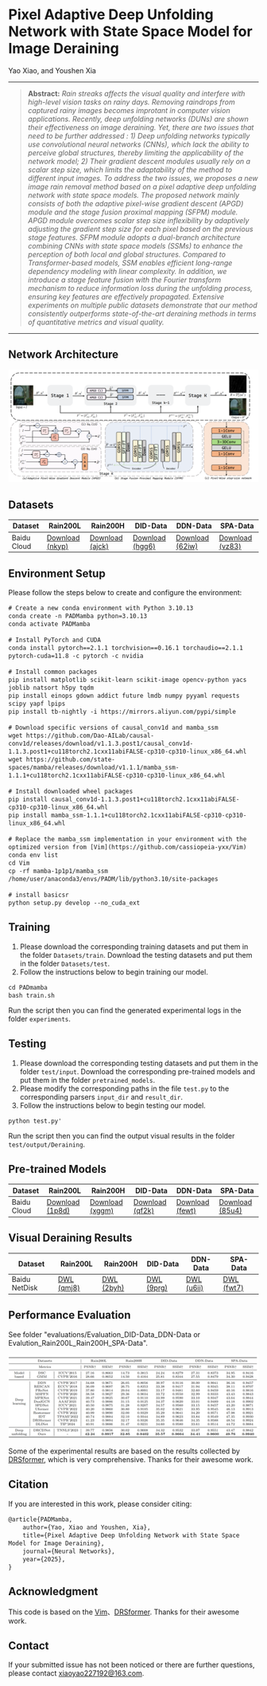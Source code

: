 # Pixel Adaptive Deep Unfolding Network with State Space Model for Image Deraining 

Yao Xiao, and Youshen Xia

<hr />

> **Abstract:** *Rain streaks   affects the visual quality and interfere with high-level vision tasks on rainy days.  Removing raindrops from  captured rainy images becomes  improtant in  computer vision applications. Recently, deep unfolding networks (DUNs) are shown their effectiveness on image deraining.  Yet,   there are two  issues that need to be further addressed : 1) Deep unfolding networks typically use convolutional neural networks (CNNs), which lack the ability to perceive global structures, thereby limiting the applicability of the network model; 2) Their gradient descent modules usually rely on a scalar step size, which limits the adaptability of the method to different input images. To address the two  issues,  we proposes a new image rain removal method based on a pixel adaptive deep unfolding network with state space models. The proposed network mainly consists of  both  the adaptive pixel-wise gradient descent (APGD) module and the stage fusion proximal mapping (SFPM) module. APGD module overcomes scalar step size inflexibility by adaptively adjusting the gradient step size for each pixel based on the previous stage features. SFPM module adopts a dual-branch architecture combining  CNNs  with state space models (SSMs) to  enhance the perception of both local and global structures.  Compared to Transformer-based models, SSM enables efficient long-range dependency modeling with linear complexity. In addition, we introduce a stage feature fusion with the Fourier transform mechanism to reduce information loss during the unfolding process, ensuring key features are effectively propagated.  Extensive experiments on multiple public datasets demonstrate that our method consistently outperforms state-of-the-art deraining methods in terms of  quantitative metrics and visual quality.*
<hr />



## Network Architecture

<img src = "./figs/network.png"> 

## Datasets
<table>
<thead>
  <tr>
    <th>Dataset</th>
    <th>Rain200L</th>
    <th>Rain200H</th>
    <th>DID-Data</th>
    <th>DDN-Data</th>
    <th>SPA-Data</th>
  </tr>
</thead>
<tbody>
  <tr>
    <td>Baidu Cloud</td>
    <td> <a href="https://pan.baidu.com/s/1RV677SOIBgWB_3u9rInX4w">Download (nkyp)</a> </td>
    <td> <a href="https://pan.baidu.com/s/1AjR_gGMwadnaZRU-U_FJhQ">Download (ajck)</a> </td>
    <td> <a href="https://pan.baidu.com/s/1sUhI5xz9XGu0gTnNcYQ3xw">Download (hgg6)</a> </td>
    <td> <a href="https://pan.baidu.com/s/11cZKW0eGBunzgYatT82SPA">Download (62iw)</a> </td>
    <td> <a href="https://pan.baidu.com/s/18RxAjfJABRZJ8XculdaXoA">Download (vz83)</a> </td>
  </tr>
</tbody>
</table>

## Environment Setup
Please follow the steps below to create and configure the environment:
```
# Create a new conda environment with Python 3.10.13
conda create -n PADMamba python=3.10.13
conda activate PADMamba

# Install PyTorch and CUDA
conda install pytorch==2.1.1 torchvision==0.16.1 torchaudio==2.1.1 pytorch-cuda=11.8 -c pytorch -c nvidia

# Install common packages
pip install matplotlib scikit-learn scikit-image opencv-python yacs joblib natsort h5py tqdm
pip install einops gdown addict future lmdb numpy pyyaml requests scipy yapf lpips
pip install tb-nightly -i https://mirrors.aliyun.com/pypi/simple

# Download specific versions of causal_conv1d and mamba_ssm
wget https://github.com/Dao-AILab/causal-conv1d/releases/download/v1.1.3.post1/causal_conv1d-1.1.3.post1+cu118torch2.1cxx11abiFALSE-cp310-cp310-linux_x86_64.whl
wget https://github.com/state-spaces/mamba/releases/download/v1.1.1/mamba_ssm-1.1.1+cu118torch2.1cxx11abiFALSE-cp310-cp310-linux_x86_64.whl

# Install downloaded wheel packages
pip install causal_conv1d-1.1.3.post1+cu118torch2.1cxx11abiFALSE-cp310-cp310-linux_x86_64.whl
pip install mamba_ssm-1.1.1+cu118torch2.1cxx11abiFALSE-cp310-cp310-linux_x86_64.whl

# Replace the mamba_ssm implementation in your environment with the optimized version from [Vim](https://github.com/cassiopeia-yxx/Vim)
conda env list
cd Vim
cp -rf mamba-1p1p1/mamba_ssm /home/user/anaconda3/envs/PADM/lib/python3.10/site-packages

# install basicsr
python setup.py develop --no_cuda_ext
```




## Training
1. Please download the corresponding training datasets and put them in the folder `Datasets/train`. Download the testing datasets and put them in the folder `Datasets/test`. 
2. Follow the instructions below to begin training our model.
```
cd PADmamba
bash train.sh
```
Run the script then you can find the generated experimental logs in the folder `experiments`.

## Testing
1. Please download the corresponding testing datasets and put them in the folder `test/input`. Download the corresponding pre-trained models and put them in the folder `pretrained_models`.
2. Please modify the corresponding paths in the file `test.py` to the corresponding parsers `input_dir` and `result_dir`.
3. Follow the instructions below to begin testing our model.
```
python test.py'
```
Run the script then you can find the output visual results in the folder `test/output/Deraining`.

## Pre-trained Models
<table>
<thead>
  <tr>
    <th>Dataset</th>
    <th>Rain200L</th>
    <th>Rain200H</th>
    <th>DID-Data</th>
    <th>DDN-Data</th>
    <th>SPA-Data</th>
  </tr>
</thead>
<tbody>
  <tr>
    <td>Baidu Cloud</td>
    <td> <a href="https://pan.baidu.com/s/1csOhCV8BxahzANnR9JMUPw">Download (1p8d)</a>  </td>
    <td> <a href="https://pan.baidu.com/s/1GdC_n_SJ1xutkG1hido9Ng">Download (xggm)</a>  </td>
    <td> <a href="https://pan.baidu.com/s/1JUotJ1SrpfOELF41_3VoKg">Download (qf2k)</a>  </td>
    <td> <a href="https://pan.baidu.com/s/1mZg87fyCxZq_gFTNKqUcmg">Download (fewt)</a>  </td>
    <td> <a href="https://pan.baidu.com/s/1oy9Aa_LDTbGlfz27iYlNzA">Download (85u4)</a>  </td>
  </tr>
</tbody>

</table>

## Visual Deraining Results
<table>
<thead>
  <tr>
    <th>Dataset</th>
    <th>Rain200L</th>
    <th>Rain200H</th>
    <th>DID-Data</th>
    <th>DDN-Data</th>
    <th>SPA-Data</th>
  </tr>
</thead>
<tbody>
  <tr>
    <td>Baidu NetDisk	</td>
    <td> <a href="https://pan.baidu.com/s/1oIU-Bmm261G8EBkdRbZeAA">DWL (qmj8)</a>  </td>
    <td> <a href="https://pan.baidu.com/s/1mzN_HMX18bf7WB0FFR1IXg">DWL (2byh)</a>  </td>
    <td> <a href="https://pan.baidu.com/s/1QBCKTAW0Add1oM1vLuFgog">DWL (9prg)</a>  </td>
    <td> <a href="https://pan.baidu.com/s/1f0npqDmWSzM3DvoSkiFS2Q">DWL (u6ii)</a>  </td>
    <td> <a href="https://pan.baidu.com/s/1n8bXvys9gpQkCO5xByoiXA">DWL (fwt7)</a>  </td>

  </tr>
</tbody>
</table>


## Performance Evaluation
See folder "evaluations/Evaluation_DID-Data_DDN-Data or Evalution_Rain200L_Rain200H_SPA-Data". 

<img src = "./figs/table.png">



Some of the experimental results are based on the results collected by [DRSformer](https://github.com/cschenxiang/DRSformer), which is very comprehensive. Thanks for their awesome work.


## Citation
If you are interested in this work, please consider citing:

    @article{PADMamba,
        author={Yao, Xiao and Youshen, Xia}, 
        title={Pixel Adaptive Deep Unfolding Network with State Space Model for Image Deraining},
        journal={Neural Networks},
        year={2025},
    }

## Acknowledgment
This code is based on the [Vim](https://github.com/hustvl/Vim)、[DRSformer](https://github.com/cschenxiang/DRSformer). Thanks for their awesome work.

## Contact
If your submitted issue has not been noticed or there are further questions, please contact xiaoyao227192@163.com.

